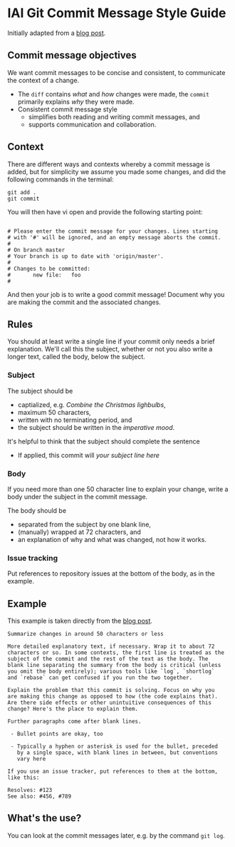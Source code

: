 # IAI Git Commit Message Style Guide

Initially adapted from a [blog post](https://chris.beams.io/posts/git-commit/).

## Commit message objectives 

We want commit messages to be concise and consistent, to communicate the context of a change. 

  * The `diff` contains *what* and *how* changes were made, the `commit` primarily explains *why* they were made.
  * Consistent commit message style 
      * simplifies both reading and writing commit messages, and
      * supports communication and collaboration.

## Context

There are different ways and contexts whereby a commit message is added, but for simplicity we assume you made some changes, and did the following commands in the terminal:
```
git add .
git commit
```

You will then have vi open and provide the following starting point:
```

# Please enter the commit message for your changes. Lines starting
# with '#' will be ignored, and an empty message aborts the commit.
#
# On branch master
# Your branch is up to date with 'origin/master'.
#
# Changes to be committed:
#       new file:   foo
#
```

And then your job is to write a good commit message! Document why you are making the commit and the associated changes.

## Rules

You should at least write a single line if your commit only needs a brief explanation. We'll call this the subject, whether or not you also write a longer text, called the body, below the subject. 

### Subject

The subject should be
  * captialized, e.g. *Combine the Christmas lighbulbs*,
  * maximum 50 characters,
  * written with no terminating period, and
  * the subject should be written in the *imperative mood*.

It's helpful to think that the subject should complete the sentence

  * If applied, this commit will *your subject line here*

### Body

If you need more than one 50 character line to explain your change, write a body under the subject in the commit message.

The body should be
  * separated from the subject by one blank line,
  * (manually) wrapped at 72 characters, and
  * an explanation of why and what was changed, not how it works. 

### Issue tracking

Put references to repository issues at the bottom of the body, as in the example.

## Example

This example is taken directly from the [blog post](https://chris.beams.io/posts/git-commit/).

```
Summarize changes in around 50 characters or less

More detailed explanatory text, if necessary. Wrap it to about 72
characters or so. In some contexts, the first line is treated as the
subject of the commit and the rest of the text as the body. The
blank line separating the summary from the body is critical (unless
you omit the body entirely); various tools like `log`, `shortlog`
and `rebase` can get confused if you run the two together.

Explain the problem that this commit is solving. Focus on why you
are making this change as opposed to how (the code explains that).
Are there side effects or other unintuitive consequences of this
change? Here's the place to explain them.

Further paragraphs come after blank lines.

 - Bullet points are okay, too

 - Typically a hyphen or asterisk is used for the bullet, preceded
   by a single space, with blank lines in between, but conventions
   vary here

If you use an issue tracker, put references to them at the bottom,
like this:

Resolves: #123
See also: #456, #789
```


## What's the use?

You can look at the commit messages later, e.g. by the command `git log`. 
